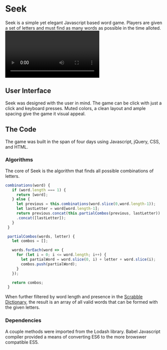 # Seek
Seek is a simple yet elegant Javascript based word game. Players are given a set of letters and must find as many words as possible in the time alloted.
![alt tag](https://fafafariba.github.io/seek/assets/seek_demo.mov)

## User Interface

Seek was designed with the user in mind. The game can be click with just a click and keyboard presses. Muted colors, a clean layout and ample spacing give the game it visual appeal.

## The Code

The game was built in the span of four days using Javascript, jQuery, CSS, and HTML.

### Algorithms

The core of Seek is the algorithm that finds all possible combinations of letters.

```javascript
combinations(word) {
   if (word.length === 1) {
     return [word];
   } else {
     let previous = this.combinations(word.slice(0,word.length-1));
     let lastLetter = word[word.length-1];
     return previous.concat(this.partialCombos(previous, lastLetter))
     .concat([lastLetter]);
   }
 }

 partialCombos(words, letter) {
   let combos = [];

   words.forEach(word => {
     for (let i = 0; i <= word.length; i++) {
       let partialWord = word.slice(0, i) + letter + word.slice(i);
       combos.push(partialWord);
     }
   });

   return combos;
 }

```
When further filtered by word length and presence in the [Scrabble Dictionary](https://www.wordgamedictionary.com/word-lists/), the result is an array of all valid words that can be formed with the given letters.

### Dependencies

A couple methods were imported from the Lodash library. 
Babel Javascript compiler provided a means of converting ES6 to the more browswer compatible ES5.



